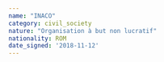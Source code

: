 ```yaml
---
name: "INACO"
category: civil_society
nature: "Organisation à but non lucratif"
nationality: ROM
date_signed: '2018-11-12'
---
```

    